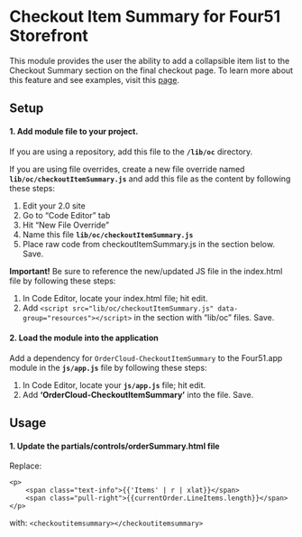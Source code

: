 # Checkout Item Summary for Four51 Storefront

This module provides the user the ability to add a collapsible item list to the Checkout Summary section on the final checkout page. 
To learn more about this feature and see examples, visit this [page](https://volition.four51ordercloud.com/store/product/CheckoutItemSummary).

## Setup

#### 1. Add module file to your project.

If you are using a repository, add this file to the **`/lib/oc`** directory.

If you are using file overrides, create a new file override named **`lib/oc/checkoutItemSummary.js`** and add this file as the content by following these steps:

1. Edit your 2.0 site
2. Go to “Code Editor” tab
3. Hit “New File Override”
4. Name this file **`lib/oc/checkoutItemSummary.js`**
5. Place raw code from checkoutItemSummary.js in the section below. Save.

**Important!** Be sure to reference the new/updated JS file in the index.html file by following these steps:

1. In Code Editor, locate your index.html file; hit edit.
2. Add `<script src="lib/oc/checkoutItemSummary.js" data-group="resources"></script>` in the section with “lib/oc” files. Save.

#### 2. Load the module into the application

Add a dependency for `OrderCloud-CheckoutItemSummary` to the Four51.app module in the **`js/app.js`** file by following these steps:

1. In Code Editor, locate your **`js/app.js`** file; hit edit.
2. Add **‘OrderCloud-CheckoutItemSummary’** into the file. Save.

## Usage

#### 1. Update the partials/controls/orderSummary.html file

Replace: 
```
<p>
    <span class="text-info">{{'Items' | r | xlat}}</span>
    <span class="pull-right">{{currentOrder.LineItems.length}}</span>
</p>
```

with: `<checkoutitemsummary></checkoutitemsummary>` 
